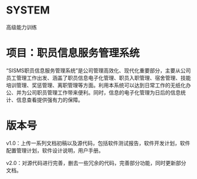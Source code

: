 # SYSTEM
高级能力训练

# 项目：职员信息服务管理系统
“SISMS职员信息服务管理系统”是公司管理高效化、现代化重要部分，主要从公司员工管理工作出发、涵盖了职员信息电子化管理、职员入职管理、宿舍管理、技能培训管理、奖惩管理、离职管理等方面。利用本系统可以达到日常工作的无纸化办公、并为公司职员管理工作带来便利。同时，信息的电子化管理为日后的信息统计、信息查看提供强有力的保障。

# 版本号
v1.0：上传一系列文档初稿以及源代码，包括软件测试报告，软件开发计划，软件配置管理计划，软件设计说明，用户手册。

v2.0：对源代码进行完善，删去一些冗余的代码，完善部分功能，同时更新部分文档。

